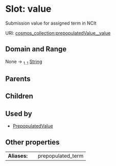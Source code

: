 
# Slot: value

Submission value for assigned term in NCIt

URI: [cosmos_collection:prepopulatedValue__value](https://www.cdisc.org/cosmos/collection_v1.0prepopulatedValue__value)


## Domain and Range

None &#8594;  <sub>1..1</sub> [String](types/String.md)

## Parents


## Children


## Used by

 * [PrepopulatedValue](PrepopulatedValue.md)

## Other properties

|  |  |  |
| --- | --- | --- |
| **Aliases:** | | prepopulated_term |